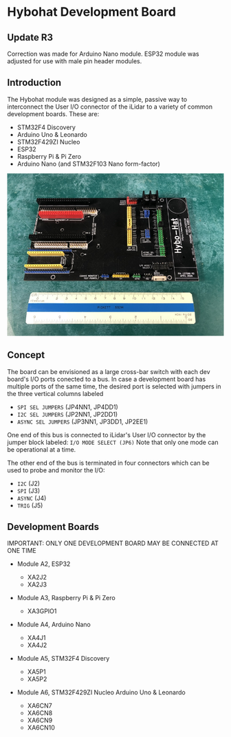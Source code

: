 # Hybohat Development Board 

## Update R3

Correction was made for Arduino Nano module.
ESP32 module was adjusted for use with male pin header modules.

## Introduction

The Hybohat module was designed as a simple, passive way to interconnect
the User I/O connector of the iLidar to a variety of common development
boards.  These are:

* STM32F4 Discovery
* Arduino Uno & Leonardo
* STM32F429ZI Nucleo
* ESP32
* Raspberry Pi & Pi Zero
* Arduino Nano (and STM32F103 Nano form-factor)

![Hybohat Assembly](images/hybohat800.jpg)

## Concept

The board can be envisioned as a large cross-bar switch with each
dev board's I/O ports conected to a bus.  In case a development board
has multiple ports of the same time, the desired port is selected with 
jumpers in the three vertical columns labeled 

* `SPI SEL JUMPERS` (JP4NN1, JP4DD1)
* `I2C SEL JUMPERS` (JP2NN1, JP2DD1)
* `ASYNC SEL JUMPERS` (JP3NN1, JP3DD1, JP2EE1)


One end of this bus is connected to iLidar's User I/O
connector by the jumper block labeled: `I/O MODE SELECT (JP6)`
Note that only one mode can be operational at a time.

The other end of the bus is terminated in four connectors which can be
used to probe and monitor the I/O:

* `I2C` (J2)
* `SPI` (J3)
* `ASYNC` (J4)
* `TRIG` (J5)

## Development Boards

IMPORTANT: ONLY ONE DEVELOPMENT BOARD MAY BE CONNECTED AT ONE TIME

* Module A2, ESP32
  - XA2J2
  - XA2J3

* Module A3, Raspberry Pi & Pi Zero
  - XA3GPIO1

* Module A4, Arduino Nano
  - XA4J1 
  - XA4J2 

* Module A5, STM32F4 Discovery 
  - XA5P1
  - XA5P2

* Module A6, STM32F429ZI Nucleo Arduino Uno & Leonardo
  - XA6CN7
  - XA6CN8
  - XA6CN9
  - XA6CN10


